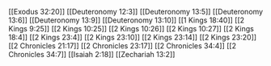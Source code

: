 [[Exodus 32:20]]
[[Deuteronomy 12:3]]
[[Deuteronomy 13:5]]
[[Deuteronomy 13:6]]
[[Deuteronomy 13:9]]
[[Deuteronomy 13:10]]
[[1 Kings 18:40]]
[[2 Kings 9:25]]
[[2 Kings 10:25]]
[[2 Kings 10:26]]
[[2 Kings 10:27]]
[[2 Kings 18:4]]
[[2 Kings 23:4]]
[[2 Kings 23:10]]
[[2 Kings 23:14]]
[[2 Kings 23:20]]
[[2 Chronicles 21:17]]
[[2 Chronicles 23:17]]
[[2 Chronicles 34:4]]
[[2 Chronicles 34:7]]
[[Isaiah 2:18]]
[[Zechariah 13:2]]
